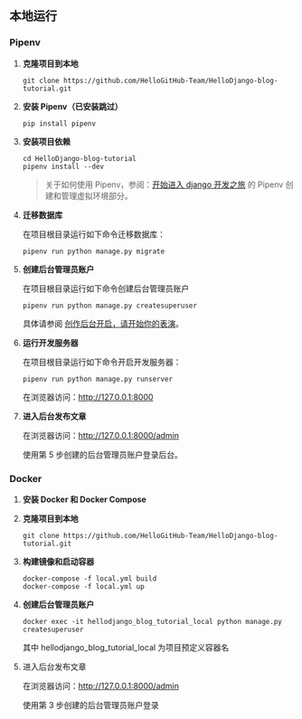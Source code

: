 ## 本地运行

### Pipenv

1. **克隆项目到本地**

   ```
   git clone https://github.com/HelloGitHub-Team/HelloDjango-blog-tutorial.git
   ```
   
2. **安装 Pipenv（已安装跳过）**

   ```
   pip install pipenv
   ```
   
3. **安装项目依赖**

   ```
   cd HelloDjango-blog-tutorial
   pipenv install --dev
   ```
   
   > 关于如何使用 Pipenv，参阅：[开始进入 django 开发之旅](http://zmrenwu.com/post/3/) 的 Pipenv 创建和管理虚拟环境部分。

4. **迁移数据库**

   在项目根目录运行如下命令迁移数据库：
   ```
   pipenv run python manage.py migrate
   ```

5. **创建后台管理员账户**

   在项目根目录运行如下命令创建后台管理员账户
   
   ```
   pipenv run python manage.py createsuperuser
   ```

   具体请参阅 [创作后台开启，请开始你的表演](https://www.zmrenwu.com/courses/hellodjango-blog-tutorial/materials/65/)。

6. **运行开发服务器**

   在项目根目录运行如下命令开启开发服务器：

   ```
   pipenv run python manage.py runserver
   ```

   在浏览器访问：http://127.0.0.1:8000

7. **进入后台发布文章**

   在浏览器访问：http://127.0.0.1:8000/admin

   使用第 5 步创建的后台管理员账户登录后台。


### Docker

1. **安装 Docker 和 Docker Compose**

2. **克隆项目到本地**

   ```
   git clone https://github.com/HelloGitHub-Team/HelloDjango-blog-tutorial.git
   ```

3. **构建镜像和启动容器**

   ```
   docker-compose -f local.yml build
   docker-compose -f local.yml up
   ```

4. **创建后台管理员账户**

   ```
   docker exec -it hellodjango_blog_tutorial_local python manage.py createsuperuser
   ```

   其中 hellodjango_blog_tutorial_local 为项目预定义容器名

5. 进入后台发布文章

   在浏览器访问：http://127.0.0.1:8000/admin

   使用第 3 步创建的后台管理员账户登录